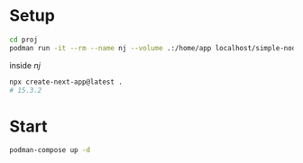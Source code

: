 # Setup
```bash
cd proj
podman run -it --rm --name nj --volume .:/home/app localhost/simple-nodejs:alpha ash
```
inside _nj_
```sh
npx create-next-app@latest .
# 15.3.2
```

# Start
```bash
podman-compose up -d
```
